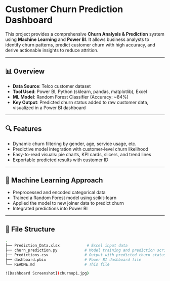 # Customer Churn Prediction Dashboard

This project provides a comprehensive **Churn Analysis & Prediction** system using **Machine Learning** and **Power BI**. It allows business analysts to identify churn patterns, predict customer churn with high accuracy, and derive actionable insights to reduce attrition.

---

## 📊 Overview

- **Data Source**: Telco customer dataset
- **Tool Used**: Power BI, Python (sklearn, pandas, matplotlib), Excel
- **ML Model**: Random Forest Classifier (Accuracy: ~84%)
- **Key Output**: Predicted churn status added to raw customer data, visualized in a Power BI dashboard

---

## 🔍 Features

- Dynamic churn filtering by gender, age, service usage, etc.
- Predictive model integration with customer-level churn likelihood
- Easy-to-read visuals: pie charts, KPI cards, slicers, and trend lines
- Exportable predicted results with customer ID

---

## 🧠 Machine Learning Approach

- Preprocessed and encoded categorical data
- Trained a Random Forest model using scikit-learn
- Applied the model to new joiner data to predict churn
- Integrated predictions into Power BI

---

## 📁 File Structure

```bash
.
├── Prediction_Data.xlsx            # Excel input data
├── churn_prediction.py            # Model training and prediction script
├── Predictions.csv                # Output with predicted churn status
├── dashboard.pbix                 # Power BI dashboard file
└── README.md                      # This file

![Dashboard Screenshot](churnop1.jpg)






